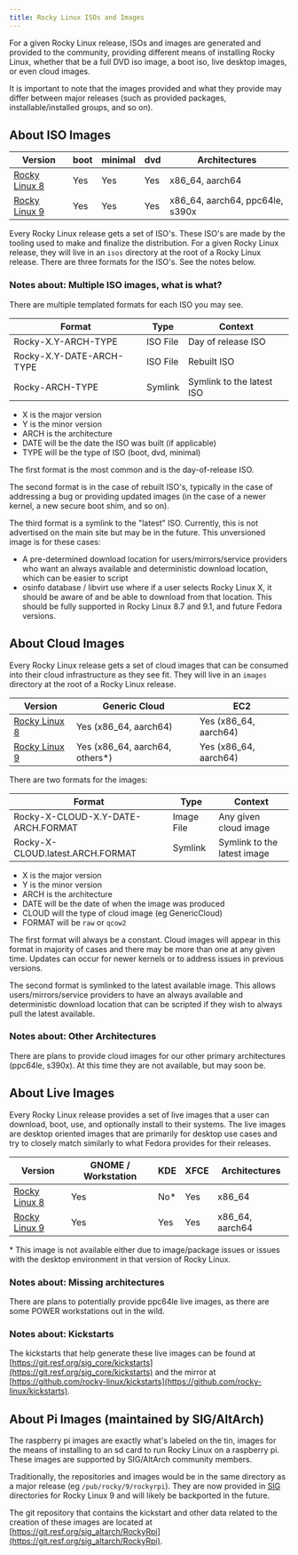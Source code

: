 ```yaml
---
title: Rocky Linux ISOs and Images
---
```


For a given Rocky Linux release, ISOs and images are generated and provided to the community, providing different means of installing Rocky Linux, whether that be a full DVD iso image, a boot iso, live desktop images, or even cloud images.

It is important to note that the images provided and what they provide may differ between major releases (such as provided packages, installable/installed groups, and so on).

## About ISO Images

| Version                                                     | boot | minimal | dvd | Architectures                   |
|-------------------------------------------------------------|------|---------|-----|---------------------------------|
| [Rocky Linux 8](http://dl.rockylinux.org/pub/rocky/8/isos/) | Yes  | Yes     | Yes | x86_64, aarch64                 |
| [Rocky Linux 9](http://dl.rockylinux.org/pub/rocky/9/isos/) | Yes  | Yes     | Yes | x86_64, aarch64, ppc64le, s390x |

Every Rocky Linux release gets a set of ISO's. These ISO's are made by the tooling used to make and finalize the distribution. For a given Rocky Linux release, they will live in an `isos` directory at the root of a Rocky Linux release. There are three formats for the ISO's. See the notes below.

### Notes about: Multiple ISO images, what is what?

There are multiple templated formats for each ISO you may see.

| Format                   | Type     | Context                   |
|--------------------------|----------|---------------------------|
| Rocky-X.Y-ARCH-TYPE      | ISO File | Day of release ISO        |
| Rocky-X.Y-DATE-ARCH-TYPE | ISO File | Rebuilt ISO               |
| Rocky-ARCH-TYPE          | Symlink  | Symlink to the latest ISO |

* X is the major version
* Y is the minor version
* ARCH is the architecture
* DATE will be the date the ISO was built (if applicable)
* TYPE will be the type of ISO (boot, dvd, minimal)

The first format is the most common and is the day-of-release ISO.

The second format is in the case of rebuilt ISO's, typically in the case of addressing a bug or providing updated images (in the case of a newer kernel, a new secure boot shim, and so on).

The third format is a symlink to the "latest" ISO. Currently, this is not advertised on the main site but may be in the future. This unversioned image is for these cases:

* A pre-determined download location for users/mirrors/service providers who want an always available and deterministic download location, which can be easier to script
* osinfo database / libvirt use where if a user selects Rocky Linux X, it should be aware of and be able to download from that location. This should be fully supported in Rocky Linux 8.7 and 9.1, and future Fedora versions.

## About Cloud Images

Every Rocky Linux release gets a set of cloud images that can be consumed into their cloud infrastructure as they see fit. They will live in an `images` directory at the root of a Rocky Linux release.

| Version                                                       | Generic Cloud                   | EC2                   |
|---------------------------------------------------------------|---------------------------------|-----------------------|
| [Rocky Linux 8](http://dl.rockylinux.org/pub/rocky/8/images/) | Yes (x86_64, aarch64)           | Yes (x86_64, aarch64) |
| [Rocky Linux 9](http://dl.rockylinux.org/pub/rocky/9/images/) | Yes (x86_64, aarch64, others\*) | Yes (x86_64, aarch64) |

There are two formats for the images:

| Format                             | Type       | Context                     |
|------------------------------------|------------|-----------------------------|
| Rocky-X-CLOUD-X.Y-DATE-ARCH.FORMAT | Image File | Any given cloud image       |
| Rocky-X-CLOUD.latest.ARCH.FORMAT   | Symlink    | Symlink to the latest image |

* X is the major version
* Y is the minor version
* ARCH is the architecture
* DATE will be the date of when the image was produced
* CLOUD will the type of cloud image (eg GenericCloud)
* FORMAT will be `raw` or `qcow2`

The first format will always be a constant. Cloud images will appear in this format in majority of cases and there may be more than one at any given time. Updates can occur for newer kernels or to address issues in previous versions.

The second format is symlinked to the latest available image. This allows users/mirrors/service providers to have an always available and deterministic download location that can be scripted if they wish to always pull the latest available.

### Notes about: Other Architectures

There are plans to provide cloud images for our other primary architectures (ppc64le, s390x). At this time they are not available, but may soon be.

## About Live Images

Every Rocky Linux release provides a set of live images that a user can download, boot, use, and optionally install to their systems. The live images are desktop oriented images that are primarily for desktop use cases and try to closely match similarly to what Fedora provides for their releases.

| Version                                                      | GNOME / Workstation | KDE     | XFCE | Architectures   |
|--------------------------------------------------------------|---------------------|---------|------|-----------------|
| [Rocky Linux 8](https://dl.rockylinux.org/pub/rocky/8/live/) | Yes                 | No\*    | Yes  | x86_64          |
| [Rocky Linux 9](https://dl.rockylinux.org/pub/rocky/9/live/) | Yes                 | Yes     | Yes  | x86_64, aarch64 |

\* This image is not available either due to image/package issues or issues with the desktop environment in that version of Rocky Linux.

### Notes about: Missing architectures

There are plans to potentially provide ppc64le live images, as there are some POWER workstations out in the wild.

### Notes about: Kickstarts

The kickstarts that help generate these live images can be found at [https://git.resf.org/sig_core/kickstarts](https://git.resf.org/sig_core/kickstarts) and the mirror at [https://github.com/rocky-linux/kickstarts](https://github.com/rocky-linux/kickstarts).

## About Pi Images (maintained by SIG/AltArch)

The raspberry pi images are exactly what's labeled on the tin, images for the means of installing to an sd card to run Rocky Linux on a raspberry pi. These images are supported by SIG/AltArch community members.

Traditionally, the repositories and images would be in the same directory as a major release (eg `/pub/rocky/9/rockyrpi`). They are now provided in [SIG](http://dl.rockylinux.org/pub/sig/) directories for Rocky Linux 9 and will likely be backported in the future.

The git repository that contains the kickstart and other data related to the creation of these images are located at [https://git.resf.org/sig_altarch/RockyRpi](https://git.resf.org/sig_altarch/RockyRpi).
